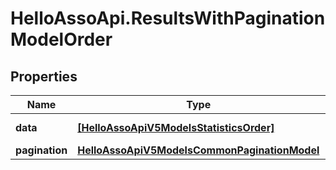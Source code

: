 # HelloAssoApi.ResultsWithPaginationModelOrder

## Properties

Name | Type | Description | Notes
------------ | ------------- | ------------- | -------------
**data** | [**[HelloAssoApiV5ModelsStatisticsOrder]**](HelloAssoApiV5ModelsStatisticsOrder.md) | Data property | [optional] 
**pagination** | [**HelloAssoApiV5ModelsCommonPaginationModel**](HelloAssoApiV5ModelsCommonPaginationModel.md) |  | [optional] 


